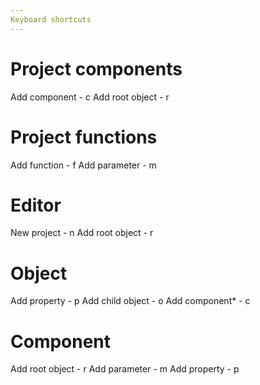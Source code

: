 ```yaml
---
Keyboard shortcuts
---
```


# Project components
Add component - c
Add root object - r

# Project functions
Add function - f
Add parameter - m

# Editor
New project - n
Add root object - r

# Object
Add property - p
Add child object - o
Add component* - c

# Component
Add root object - r
Add parameter - m
Add property - p